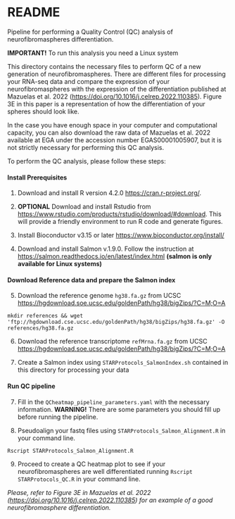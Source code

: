 # README

Pipeline for performing a Quality Control (QC) analysis of neurofibromaspheres differentiation.

**IMPORTANT!** To run this analysis you need a Linux system

This directory contains the necessary files to perform QC of a new generation of neurofibromaspheres. There are different files for processing your RNA-seq data and compare the expression of your neurofibromaspheres with the expression of the differentiation published at Mazuelas et al. 2022 (<https://doi.org/10.1016/j.celrep.2022.110385>). Figure 3E in this paper is a representation of how the differentiation of your spheres should look like.

In the case you have enough space in your computer and computational capacity, you can also download the raw data of Mazuelas et al. 2022 available at EGA under the accession number EGAS00001005907, but it is not strictly necessary for performing this QC analysis.

To perform the QC analysis, please follow these steps:

#### Install Prerequisites

1.  Download and install R version 4.2.0 <https://cran.r-project.org/>.

2.  **OPTIONAL** Download and install Rstudio from <https://www.rstudio.com/products/rstudio/download/#download>. This will provide a friendly environment to run R code and generate figures.

3.  Install Bioconductor v3.15 or later <https://www.bioconductor.org/install/>

4.  Download and install Salmon v.1.9.0. Follow the instruction at <https://salmon.readthedocs.io/en/latest/index.html> **(salmon is only available for Linux systems)**

#### Download Reference data and prepare the Salmon index

5.  Download the reference genome `hg38.fa.gz` from UCSC <https://hgdownload.soe.ucsc.edu/goldenPath/hg38/bigZips/?C=M;O=A>

```
mkdir references && wget 'ftp://hgdownload.cse.ucsc.edu/goldenPath/hg38/bigZips/hg38.fa.gz' -O references/hg38.fa.gz
```

6.  Download the reference transcriptome `refMrna.fa.gz` from UCSC <https://hgdownload.soe.ucsc.edu/goldenPath/hg38/bigZips/?C=M;O=A>

7.  Create a Salmon index using `STARProtocols_SalmonIndex.sh` contained in this directory for processing your data

#### Run QC pipeline

7.  Fill in the `QCheatmap_pipeline_parameters.yaml` with the necessary information. **WARNING!** There are some parameters you should fill up before running the pipeline.

8.  Pseudoalign your fastq files using `STARProtocols_Salmon_Alignment.R` in your command line.

```
Rscript STARProtocols_Salmon_Alignment.R
```

9.  Proceed to create a QC heatmap plot to see if your neurofibromaspheres are well differentiated running `Rscript STARProtocols_QC.R` in your command line.

*Please, refer to Figure 3E in Mazuelas et al. 2022 (<https://doi.org/10.1016/j.celrep.2022.110385>) for an example of a good neurofibromasphere differentiation.*
